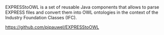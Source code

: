 ---
---

EXPRESStoOWL is a set of reusable Java components that allows to parse EXPRESS files and convert them into OWL ontologies in the context of the Industry Foundation Classes (IFC).

https://github.com/pipauwel/EXPRESStoOWL
